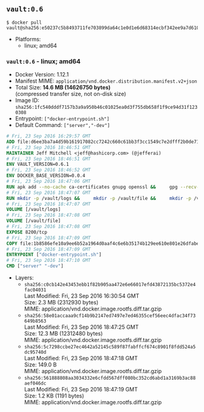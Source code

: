 ## `vault:0.6`

```console
$ docker pull vault@sha256:e50237c5b8493711fe703899da64c1e0d1e6d68314ecbf342ee9a7d610cbcaa4
```

-	Platforms:
	-	linux; amd64

### `vault:0.6` - linux; amd64

-	Docker Version: 1.12.1
-	Manifest MIME: `application/vnd.docker.distribution.manifest.v2+json`
-	Total Size: **14.6 MB (14626750 bytes)**  
	(compressed transfer size, not on-disk size)
-	Image ID: `sha256:1fc540dddf7157b3a9a950b46c01025ea0d3f755db658f1f9ce94d31f1230308`
-	Entrypoint: `["docker-entrypoint.sh"]`
-	Default Command: `["server","-dev"]`

```dockerfile
# Fri, 23 Sep 2016 16:29:57 GMT
ADD file:d6ee3ba7a4d59b161917082cc7242c660c61bb3f3cc1549c7e2dfff2b0de7104 in / 
# Fri, 23 Sep 2016 18:46:51 GMT
MAINTAINER Jeff Mitchell <jeff@hashicorp.com> (@jefferai)
# Fri, 23 Sep 2016 18:46:51 GMT
ENV VAULT_VERSION=0.6.1
# Fri, 23 Sep 2016 18:46:52 GMT
ENV DOCKER_BASE_VERSION=0.0.4
# Fri, 23 Sep 2016 18:47:06 GMT
RUN apk add --no-cache ca-certificates gnupg openssl &&     gpg --recv-keys 91A6E7F85D05C65630BEF18951852D87348FFC4C &&     mkdir -p /tmp/build &&     cd /tmp/build &&     wget https://releases.hashicorp.com/docker-base/${DOCKER_BASE_VERSION}/docker-base_${DOCKER_BASE_VERSION}_linux_amd64.zip &&     wget https://releases.hashicorp.com/docker-base/${DOCKER_BASE_VERSION}/docker-base_${DOCKER_BASE_VERSION}_SHA256SUMS &&     wget https://releases.hashicorp.com/docker-base/${DOCKER_BASE_VERSION}/docker-base_${DOCKER_BASE_VERSION}_SHA256SUMS.sig &&     gpg --batch --verify docker-base_${DOCKER_BASE_VERSION}_SHA256SUMS.sig docker-base_${DOCKER_BASE_VERSION}_SHA256SUMS &&     grep ${DOCKER_BASE_VERSION}_linux_amd64.zip docker-base_${DOCKER_BASE_VERSION}_SHA256SUMS | sha256sum -c &&     unzip docker-base_${DOCKER_BASE_VERSION}_linux_amd64.zip &&     cp bin/gosu bin/dumb-init /bin &&     wget https://releases.hashicorp.com/vault/${VAULT_VERSION}/vault_${VAULT_VERSION}_linux_amd64.zip &&     wget https://releases.hashicorp.com/vault/${VAULT_VERSION}/vault_${VAULT_VERSION}_SHA256SUMS &&     wget https://releases.hashicorp.com/vault/${VAULT_VERSION}/vault_${VAULT_VERSION}_SHA256SUMS.sig &&     gpg --batch --verify vault_${VAULT_VERSION}_SHA256SUMS.sig vault_${VAULT_VERSION}_SHA256SUMS &&     grep vault_${VAULT_VERSION}_linux_amd64.zip vault_${VAULT_VERSION}_SHA256SUMS | sha256sum -c &&     unzip -d /bin vault_${VAULT_VERSION}_linux_amd64.zip &&     cd /tmp &&     rm -rf /tmp/build &&     apk del gnupg openssl &&     rm -rf /root/.gnupg
# Fri, 23 Sep 2016 18:47:07 GMT
RUN mkdir -p /vault/logs &&     mkdir -p /vault/file &&     mkdir -p /vault/config
# Fri, 23 Sep 2016 18:47:07 GMT
VOLUME [/vault/logs]
# Fri, 23 Sep 2016 18:47:08 GMT
VOLUME [/vault/file]
# Fri, 23 Sep 2016 18:47:08 GMT
EXPOSE 8200/tcp
# Fri, 23 Sep 2016 18:47:09 GMT
COPY file:1b8586efe10a9ee6b52a1964d0aaf4c6e6b35174b129ee610e801e26dfabedd3 in /usr/local/bin/docker-entrypoint.sh 
# Fri, 23 Sep 2016 18:47:09 GMT
ENTRYPOINT ["docker-entrypoint.sh"]
# Fri, 23 Sep 2016 18:47:10 GMT
CMD ["server" "-dev"]
```

-	Layers:
	-	`sha256:c0cb142e43453ebb1f82b905aa472e6e66017efd43872135bc5372e4fac04031`  
		Last Modified: Fri, 23 Sep 2016 16:30:54 GMT  
		Size: 2.3 MB (2312930 bytes)  
		MIME: application/vnd.docker.image.rootfs.diff.tar.gzip
	-	`sha256:58e01accaaa9cf14b9b2147ed7497e7ed46355cef56eec4dfac34f73649b8563`  
		Last Modified: Fri, 23 Sep 2016 18:47:25 GMT  
		Size: 12.3 MB (12312480 bytes)  
		MIME: application/vnd.docker.image.rootfs.diff.tar.gzip
	-	`sha256:5c7298ccbe27ec4642a52145c589f87fabffcf674c8901f8fdd524a5dc95740d`  
		Last Modified: Fri, 23 Sep 2016 18:47:18 GMT  
		Size: 149.0 B  
		MIME: application/vnd.docker.image.rootfs.diff.tar.gzip
	-	`sha256:561888808aa3034332e6cfdd567dff080bc352cd6abd1a3169b3ac88aef046dc`  
		Last Modified: Fri, 23 Sep 2016 18:47:19 GMT  
		Size: 1.2 KB (1191 bytes)  
		MIME: application/vnd.docker.image.rootfs.diff.tar.gzip
